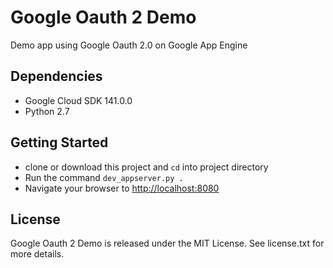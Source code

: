# Google Oauth 2 Demo

Demo app using Google Oauth 2.0 on Google App Engine

## Dependencies

* Google Cloud SDK 141.0.0
* Python 2.7

## Getting Started

* clone or download this project and `cd` into project directory 
* Run the command `dev_appserver.py .`
* Navigate your browser to [http://localhost:8080](http://localhost:8080)

## License

Google Oauth 2 Demo is released under the MIT License. See license.txt for more details.